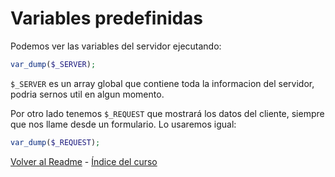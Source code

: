 # Variables predefinidas
Podemos ver las variables del servidor ejecutando:
```php
var_dump($_SERVER);
```
`$_SERVER` es un array global que contiene toda la informacion del servidor, podria sernos util en algun momento.  

Por otro lado tenemos `$_REQUEST` que mostrar&aacute; los datos del cliente, siempre que nos llame desde un formulario. Lo usaremos igual:  
```php
var_dump($_REQUEST);
```


[Volver al Readme](https://github.com/EduFdezSoy/curso-php/blob/master/README.md#curso-php) - [Índice del curso](https://github.com/EduFdezSoy/curso-php/blob/master/README.md#%C3%8Dndice-de-clases)
